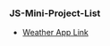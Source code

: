 ### JS-Mini-Project-List
<ul>
  <li><a href = "https://vishakha-weather-app.netlify.app/">Weather App Link</a></li>
</ul>
